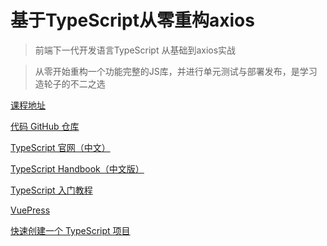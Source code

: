 # 基于TypeScript从零重构axios

> 前端下一代开发语言TypeScript 从基础到axios实战

> 从零开始重构一个功能完整的JS库，并进行单元测试与部署发布，是学习造轮子的不二之选

[课程地址](https://coding.imooc.com/class/330.html)

[代码 GitHub 仓库](https://github.com/YanXinChen1990/imooc-ts-axios)

[TypeScript 官网（中文）](https://www.tslang.cn/)

[TypeScript Handbook（中文版）](https://zhongsp.gitbooks.io/typescript-handbook/content/)

[TypeScript 入门教程](https://ts.xcatliu.com/)

[VuePress](https://vuepress.vuejs.org/zh/)

[快速创建一个 TypeScript 项目](https://github.com/alexjoverm/typescript-library-starter)
